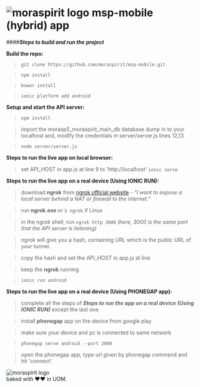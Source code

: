 # ![moraspirit logo](http://moraspirit.com/sites/default/files/moraspirit_logo.png)   **msp-mobile (hybrid) app**

####**_Steps to build and run the project_**

**Build the repo:**

>`git clone https://github.com/moraspirit/msp-mobile.git`

>`npm install` 

>`bower install`

>`ionic platform add android`


**Setup and start the API server:**

>`npm install` 

> import the morasp5_moraspirit_main_db database dump in to your localhost and, modify the credentials in server/server.js  lines 12,13 

>`node server/server.js`


**Steps to run the live app on local browser:**

>set API_HOST in app.js at line 9 to 'http://localhost'
>`ionic serve`


**Steps to run the live app on a real device (Using IONIC RUN):**
>download **ngrok** from [ngrok official website](https://ngrok.com/) - _”I want to expose a local server behind a NAT or firewall to the internet.”_

>run **ngrok.exe** or `$ ngrok` if Linux

>in the ngrok shell, run `ngrok http 3000`   _(here, 3000 is the same port that the API server is listening)_

>ngrok will give you a hash, containing URL which is the public URL of your tunnel.

>copy the hash and set the API_HOST in app.js at line 

>keep the **ngrok** running

>`ionic run android`


**Steps to run the live app on a real device (Using PHONEGAP app):**
>complete all the steps of **_Steps to run the app on a real device (Using IONIC RUN)_** except the last one

>install **phonegap** app on the device from google play 

>make sure your device and pc is connected to same network

>`phonegap serve android --port 2000`

>open the phonegap app, type url given by phonegap command and hit 'connect'.

![moraspirit logo](http://moraspirit.com/sites/default/files/msp_text_logo_300.png)  
baked with ♥♥ in UOM.
